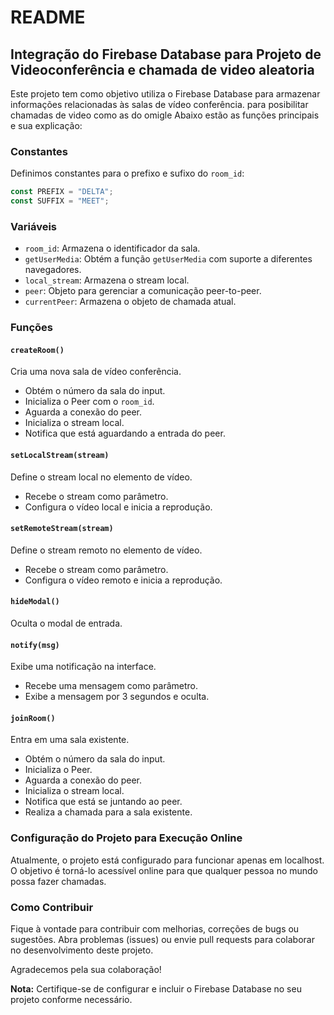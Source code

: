 # README

## Integração do Firebase Database para Projeto de Videoconferência e chamada de video aleatoria

Este projeto tem como objetivo utiliza o Firebase Database para armazenar informações relacionadas às salas de vídeo conferência. para posibilitar chamadas de video como as do omigle Abaixo estão as funções principais e sua explicação:

### Constantes
Definimos constantes para o prefixo e sufixo do `room_id`:
```javascript
const PREFIX = "DELTA";
const SUFFIX = "MEET";
```

### Variáveis
- `room_id`: Armazena o identificador da sala.
- `getUserMedia`: Obtém a função `getUserMedia` com suporte a diferentes navegadores.
- `local_stream`: Armazena o stream local.
- `peer`: Objeto para gerenciar a comunicação peer-to-peer.
- `currentPeer`: Armazena o objeto de chamada atual.

### Funções

#### `createRoom()`
Cria uma nova sala de vídeo conferência.
- Obtém o número da sala do input.
- Inicializa o Peer com o `room_id`.
- Aguarda a conexão do peer.
- Inicializa o stream local.
- Notifica que está aguardando a entrada do peer.

#### `setLocalStream(stream)`
Define o stream local no elemento de vídeo.
- Recebe o stream como parâmetro.
- Configura o vídeo local e inicia a reprodução.

#### `setRemoteStream(stream)`
Define o stream remoto no elemento de vídeo.
- Recebe o stream como parâmetro.
- Configura o vídeo remoto e inicia a reprodução.

#### `hideModal()`
Oculta o modal de entrada.

#### `notify(msg)`
Exibe uma notificação na interface.
- Recebe uma mensagem como parâmetro.
- Exibe a mensagem por 3 segundos e oculta.

#### `joinRoom()`
Entra em uma sala existente.
- Obtém o número da sala do input.
- Inicializa o Peer.
- Aguarda a conexão do peer.
- Inicializa o stream local.
- Notifica que está se juntando ao peer.
- Realiza a chamada para a sala existente.

### Configuração do Projeto para Execução Online

Atualmente, o projeto está configurado para funcionar apenas em localhost. O objetivo é torná-lo acessível online para que qualquer pessoa no mundo possa fazer chamadas.

### Como Contribuir
Fique à vontade para contribuir com melhorias, correções de bugs ou sugestões. Abra problemas (issues) ou envie pull requests para colaborar no desenvolvimento deste projeto.

Agradecemos pela sua colaboração!

**Nota:** Certifique-se de configurar e incluir o Firebase Database no seu projeto conforme necessário.
